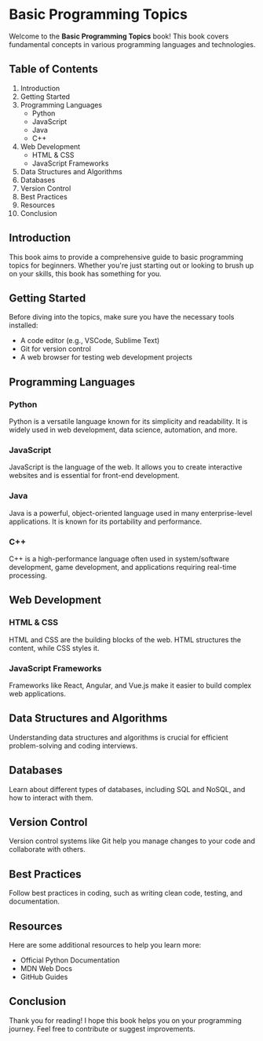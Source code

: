 # Basic Programming Topics

Welcome to the **Basic Programming Topics** book! This book covers fundamental concepts in various programming languages and technologies.

## Table of Contents

1. Introduction
2. Getting Started
3. Programming Languages
    - Python
    - JavaScript
    - Java
    - C++
4. Web Development
    - HTML & CSS
    - JavaScript Frameworks
5. Data Structures and Algorithms
6. Databases
7. Version Control
8. Best Practices
9. Resources
10. Conclusion

## Introduction

This book aims to provide a comprehensive guide to basic programming topics for beginners. Whether you're just starting out or looking to brush up on your skills, this book has something for you.

## Getting Started

Before diving into the topics, make sure you have the necessary tools installed:
- A code editor (e.g., VSCode, Sublime Text)
- Git for version control
- A web browser for testing web development projects

## Programming Languages

### Python

Python is a versatile language known for its simplicity and readability. It is widely used in web development, data science, automation, and more.

### JavaScript

JavaScript is the language of the web. It allows you to create interactive websites and is essential for front-end development.

### Java

Java is a powerful, object-oriented language used in many enterprise-level applications. It is known for its portability and performance.

### C++

C++ is a high-performance language often used in system/software development, game development, and applications requiring real-time processing.

## Web Development

### HTML & CSS

HTML and CSS are the building blocks of the web. HTML structures the content, while CSS styles it.

### JavaScript Frameworks

Frameworks like React, Angular, and Vue.js make it easier to build complex web applications.

## Data Structures and Algorithms

Understanding data structures and algorithms is crucial for efficient problem-solving and coding interviews.

## Databases

Learn about different types of databases, including SQL and NoSQL, and how to interact with them.

## Version Control

Version control systems like Git help you manage changes to your code and collaborate with others.

## Best Practices

Follow best practices in coding, such as writing clean code, testing, and documentation.

## Resources

Here are some additional resources to help you learn more:
- Official Python Documentation
- MDN Web Docs
- GitHub Guides

## Conclusion

Thank you for reading! I hope this book helps you on your programming journey. Feel free to contribute or suggest improvements.


